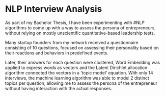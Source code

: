 # NLP Interview Analysis

As part of my Bachelor Thesis, I have been experimenting with #NLP algorithms to come up with a way to assess the persona of entrepreneurs, without relying on mostly unscientific quantitative-based leadership tests. 

Many startup founders from my network received a questionnaire consisting of 10 questions, focused on assessing their personality based on their reactions and behaviors in predefined events. 

Later, their answers for each question were clustered, Word Embedding was applied to express words as vectors and the Latent Dirichlet allocation algorithm connected the vectors in a 'topic model' equation. With only 14 interviews, the machine learning algorithm was able to model 2 distinct topics per question, allowing me to assess the persona of the entrepreneur without having interaction with the actual responses.
